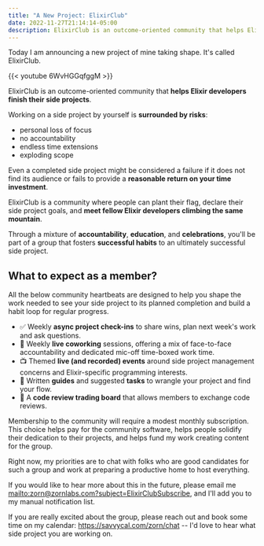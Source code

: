```yaml
---
title: "A New Project: ElixirClub"
date: 2022-11-27T21:14:14-05:00
description: ElixirClub is an outcome-oriented community that helps Elixir developers finish their side projects.
---
```


Today I am announcing a new project of mine taking shape. It's called ElixirClub.

{{< youtube 6WvHGGqfggM >}}

ElixirClub is an outcome-oriented community that **helps Elixir developers finish their side projects**.

Working on a side project by yourself is **surrounded by risks**:

- personal loss of focus
- no accountability
- endless time extensions
- exploding scope

Even a completed side project might be considered a failure if it does not find its audience or fails to provide a **reasonable return on your time investment**.

ElixirClub is a community where people can plant their flag, declare their side project goals, and **meet fellow Elixir developers climbing the same mountain**.

Through a mixture of **accountability**, **education**, and **celebrations**, you'll be part of a group that fosters **successful habits** to an ultimately successful side project.

## What to expect as a member?

All the below community heartbeats are designed to help you shape the work needed to see your side project to its planned completion and build a habit loop for regular progress.

- ✅ Weekly **async project check-ins** to share wins, plan next week's work and ask questions.
- 📅 Weekly **live coworking** sessions, offering a mix of face-to-face accountability and dedicated mic-off time-boxed work time.
- 📺 Themed **live (and recorded) events** around side project management concerns and Elixir-specific programming interests.
- 📝 Written **guides** and suggested **tasks** to wrangle your project and find your flow.
- 🤝 A **code review trading board** that allows members to exchange code reviews.

Membership to the community will require a modest monthly subscription. This choice helps pay for the community software, helps people solidify their dedication to their projects, and helps fund my work creating content for the group.

Right now, my priorities are to chat with folks who are good candidates for such a group and work at preparing a productive home to host everything.

If you would like to hear more about this in the future, please email me <mailto:zorn@zornlabs.com?subject=ElixirClubSubscribe>, and I'll add you to my manual notification list.

If you are really excited about the group, please reach out and book some time on my calendar: <https://savvycal.com/zorn/chat> -- I'd love to hear what side project you are working on.
